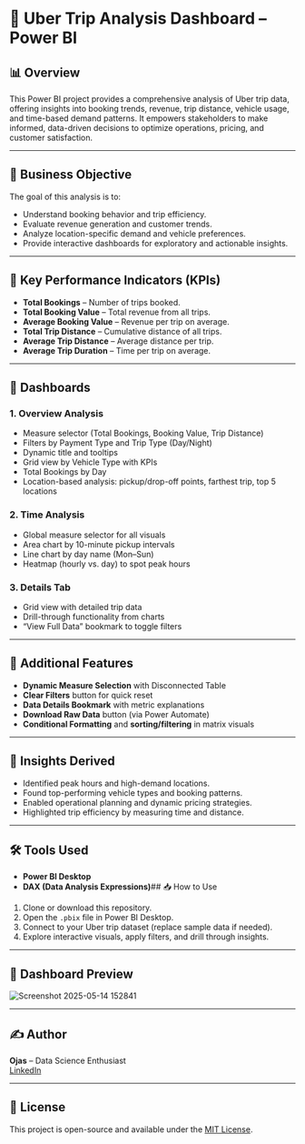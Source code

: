 # 🚗 Uber Trip Analysis Dashboard – Power BI

## 📊 Overview
This Power BI project provides a comprehensive analysis of Uber trip data, offering insights into booking trends, revenue, trip distance, vehicle usage, and time-based demand patterns. It empowers stakeholders to make informed, data-driven decisions to optimize operations, pricing, and customer satisfaction.

---

## 🎯 Business Objective
The goal of this analysis is to:

- Understand booking behavior and trip efficiency.
- Evaluate revenue generation and customer trends.
- Analyze location-specific demand and vehicle preferences.
- Provide interactive dashboards for exploratory and actionable insights.

---

## 🧮 Key Performance Indicators (KPIs)
- **Total Bookings** – Number of trips booked.
- **Total Booking Value** – Total revenue from all trips.
- **Average Booking Value** – Revenue per trip on average.
- **Total Trip Distance** – Cumulative distance of all trips.
- **Average Trip Distance** – Average distance per trip.
- **Average Trip Duration** – Time per trip on average.

---

## 📌 Dashboards

### 1. **Overview Analysis**
- Measure selector (Total Bookings, Booking Value, Trip Distance)
- Filters by Payment Type and Trip Type (Day/Night)
- Dynamic title and tooltips
- Grid view by Vehicle Type with KPIs
- Total Bookings by Day
- Location-based analysis: pickup/drop-off points, farthest trip, top 5 locations

### 2. **Time Analysis**
- Global measure selector for all visuals
- Area chart by 10-minute pickup intervals
- Line chart by day name (Mon–Sun)
- Heatmap (hourly vs. day) to spot peak hours

### 3. **Details Tab**
- Grid view with detailed trip data
- Drill-through functionality from charts
- “View Full Data” bookmark to toggle filters

---

## 🔧 Additional Features
- **Dynamic Measure Selection** with Disconnected Table
- **Clear Filters** button for quick reset
- **Data Details Bookmark** with metric explanations
- **Download Raw Data** button (via Power Automate)
- **Conditional Formatting** and **sorting/filtering** in matrix visuals

---

## 🧠 Insights Derived
- Identified peak hours and high-demand locations.
- Found top-performing vehicle types and booking patterns.
- Enabled operational planning and dynamic pricing strategies.
- Highlighted trip efficiency by measuring time and distance.

---

## 🛠 Tools Used
- **Power BI Desktop**
- **DAX (Data Analysis Expressions)**## 📥 How to Use
1. Clone or download this repository.
2. Open the `.pbix` file in Power BI Desktop.
3. Connect to your Uber trip dataset (replace sample data if needed).
4. Explore interactive visuals, apply filters, and drill through insights.

---

## 📸 Dashboard Preview
![Screenshot 2025-05-14 152841](https://github.com/user-attachments/assets/58a20bd8-ff4e-4696-b9d5-19d87cfb4684)


---

## ✍️ Author
**Ojas** – Data Science Enthusiast  
[LinkedIn](https://www.linkedin.com/ojasbalsotra)

---

## 📄 License
This project is open-source and available under the [MIT License](LICENSE).
